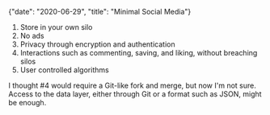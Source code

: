 {"date": "2020-06-29", "title": "Minimal Social Media"}

1. Store in your own silo 
2. No ads
3. Privacy through encryption and authentication
4. Interactions such as commenting, saving, and liking, without breaching silos 
5. User controlled algorithms

I thought #4 would require a Git-like fork and merge, but now I'm not sure. Access to the data layer, either through Git or a format such as JSON, might be enough. 